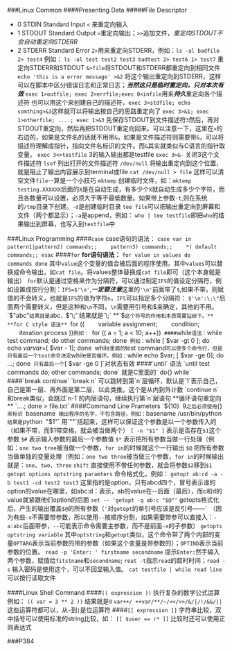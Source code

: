 ###Linux Common
####Presenting Data
#####File Descriptor
* 0 STDIN Standard Input  `<` 来重定向输入
* 1 STDOUT Standard Output `>`重定向输出；`>>`追加文件，$重定向STDOUT不会自动重定向STDERR$
* 2 STDERR Standard Error  `2>`用来重定向STDERR，例如：`ls -al badfile 2> test4`
例如：
`ls -al test test2 test3 badtest 2> test6 1> test7` 重定向STDERR和STDOUT
`&>file`将STDOUT和STDERR都重定向到相同文件
`echo 'this is a error message' >&2` 将这个输出重定向到STDERR，这样可以在脚本中区分错误日志和正常日志；***当然这只是临时重定向，只对本次有效***
`exec 1>outfile; exec 2>errfile;exec 0<infile`用来***持久***重定向各个描述符
也可以用这个来创建自己的描述符，`exec 3>stdfile; echo somthing>&3`这样就可以将输出按自己的思路重定向了
`exec 3>&1; exec 1>otherfile; ....; exec 1>&3` 先保存STDOUT到文件描述符`3`然后，再对STDOUT重定向，然后再把STDOUT重定向回来。可以注意一下，这里在`>`的右边的，如果是文件名的话就不用带`&`，如果是文件描述符则需要带`&`，可以将描述符理解成指针，指向文件名标识的文件。而`&`其实就类似与C语言的指针取变量。
`exec 3<>testfile` 3的输入输出都是testfile
`exec 3>&-` 关闭3这个文件描述符
`lsof` 列出打开的文件描述符
`/dev/null` 将输出重定向到这个位置，就是阻止了输出内容展示到terminal或file
`cat /dev/null > file` 这样可以清空文件`file`--算是一个小技巧
`mktemp` 创建临时文件，如：`mktemp testing.XXXXXX`后面的`X`是在自动生成，有多少个`X`就自动生成多少个字符，而且各数量可以设置，必须大于等于最低数量。如果带上参数`-t`,则在系统的`/tmp`目录下创建。`-d`是创建临时目录
`tee file`可以把输出重定向到屏幕和文件（两个都显示）；`-a`是append，例如：
`who | tee testfile`即把`who`的结果输出到屏幕，也写入到`testfile`中



###Linux Programming
####`case`
case语句的语法：
`case var in
　　pattern1|pattern2) commands;;
　　pattern3) commands;;
　　*) default commands;;
esac`
####`for`
**for语句语法：**
`for value in values
do
　　commands
done` 
其中`value`这个变量的值会被后面的程序使用。其中`values`可以替换成命令输出，如`cat file`。将values整体替换成`cat file`即可（这个本身就是输出）
`for`默认是通过空格来作为分隔符，可以通过制定`IFS`的值设定分隔符，例如设置成按行分割：`IFS=$'\n'`,***一定要注意***这里的`'\n'`前面带了`$`,如果不带，则赋值的不会转义，也就是`IFS`的值为字符`n`，`IFS`可以指定多个分隔符：
`$'\n':\;\"`后面两个需要转义，但是这种和`\n`不同，`\n`需要用引号和$来确定，其他的不用。
`$"abc"`结果就是`abc`，`$'\;'`结果就是`\;` **`$`这个符号的作用和本质需要钻研下。**
**for C style 语法**
`for ((
　　variable assignment;
　　condition;
　　iteration process
))`例如：
`for (( a = 1; a < 10;  a++))`
####`while`
语法：
`while test command; do other commands; done`
例如：`while [ $var -gt 0 ]; do echo $var var=$[ $var - 1]; done`
`while`里面的`test command`可以使多个命令行，但是只有最后一个test命令决定`while`是否循环。例如：`while echo $var; [ $var -ge 0]; do ...; done` 只有最后一个`[  $var -ge 0 ]`对状态有效
####`until`
语法
`until test commands do; other commands; done`
就是C里面的` do{} while`
####`break continue`
`break n` 可以跳转到第`n`层循环，默认是`1`表示自己，自己是第一层、再外面是第二层，以此类推。这个是从内到外计数
`continue n` 和break类似，会跳过`n-1`的内层语句，继续执行第`n`层语句
**循环语句重定向** `....; done > file.txt`
####Command Line Prameters
`${10}` `9`之后必须使用`{}`来标识
`basename` 输出程序的名字，不包含路径，例如：`basename /usr/bin/python`结果是`python`
`"$1"` 用`""`括起来，这样可以保证这个参数是以一个参数传入的（如果不带，而$1带空格，就会被当做两个）
`[ -n "$1" ]` 表示是否存在`$1`这个参数
`$#` 表示输入参数的最后一个参数值
`$*` 表示把所有参数当做一行处理（例如：`one two tree`被当做一个参数，`for in`的时候就这个一行输出
`$@` 把所有参数当做单独的变量处理（例如：`one two three`被当做三个参数，`for in`的时候输出就是：`one`、`two`、`three`
`shift`	直接使用不带任何参数，就会将参数`$2`移到`$1`
`getopt options optstring paramters` 命令格式化，例如：
`getopt ab:cd -a -b test1 -cd test2 test3` 这里指的是option，只有abcd四个，冒号表示谁的option的value在哪里，如abc:d：表示，ab的value在--后面（最后），而c和d的value就紧跟他们option的后面
`set -- 'getopt -q ab:c "$@"'` getopts格式化后，产生的输出覆盖`$@`的所有参数（`'`对`getopt`的单引号应该是反引号——**`` ` ``**
（因为有些`-x`不需要带参数，所以使用`--`按顺序分割，如果需要带参可以直接入：`-a:abc`后面带参，`--`可能表示命令需要主参数，而不是前面`-x`的子参数）
`getopts optstring variable` 其中`optstring`和`getopt`类似，这个命令带了两个内部的变量`OPTARG`表示当前参数的带的参数（如果这个变量是带参数的）；`OPTIND`表示当前参数的位置。
`read -p 'Enter: ' firstname secondname` 提示`Enter:`然手输入两个参数，赋值给`fitstname`和`secondname`; `reat -t`指示`read`的超时时间；`read -s` 输入密码是使用这个，可以不回显输入值。
`cat testfile | while read line`可以按行读取文件




####Linux Shell Command
####`(( expression ))`
 执行复杂的数学公式运算例如：
`(( var = 3 ** 2 ))` 结果就是`9`
`var++/ ++var/**/~/<</>>/&/|/!/&&/||` 这些运算符都可以，从`~`到`|`是位运算符
####`[[ expression ]]`
字符串比较，双中括号可以使用标准的string比较，如：
`[[ $user == r* ]]` 比较时还可以使用正则表达式

###P384

